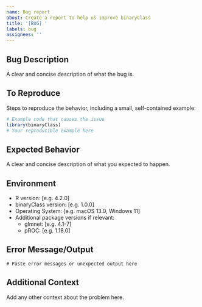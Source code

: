 ```yaml
---
name: Bug report
about: Create a report to help us improve binaryClass
title: '[BUG] '
labels: bug
assignees: ''
---
```


## Bug Description
A clear and concise description of what the bug is.

## To Reproduce
Steps to reproduce the behavior, including a small, self-contained example:
```r
# Example code that causes the issue
library(binaryClass)
# Your reproducible example here
```

## Expected Behavior
A clear and concise description of what you expected to happen.

## Environment
 - R version: [e.g. 4.2.0]
 - binaryClass version: [e.g. 1.0.0]
 - Operating System: [e.g. macOS 13.0, Windows 11]
 - Additional package versions if relevant:
   * glmnet: [e.g. 4.1-7]
   * pROC: [e.g. 1.18.0]

## Error Message/Output
```
# Paste error messages or unexpected output here
```

## Additional Context
Add any other context about the problem here. 